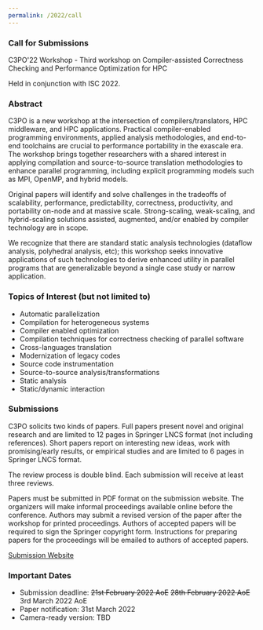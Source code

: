 ```yaml
---
permalink: /2022/call
---
```


### Call for Submissions
C3PO'22 Workshop - Third workshop on Compiler-assisted Correctness Checking and Performance Optimization for HPC

<!-- Virtual event -->

<!-- Friday, July 2nd, 2021 -->  

Held in conjunction with ISC 2022.

### Abstract
C3PO is a new workshop at the intersection of compilers/translators, HPC
middleware, and HPC applications. Practical compiler-enabled programming
environments, applied analysis methodologies, and end-to-end toolchains are
crucial to performance portability in the exascale era. The workshop brings
together researchers with a shared interest in applying compilation and
source-to-source translation methodologies to enhance parallel programming,
including explicit programming models such as MPI, OpenMP, and hybrid models.

Original papers will identify and solve challenges in the tradeoffs of
scalability, performance, predictability, correctness, productivity, and
portability on-node and at massive scale. Strong-scaling, weak-scaling, and
hybrid-scaling solutions assisted, augmented, and/or enabled by compiler
technology are in scope.

We recognize that there are standard static analysis technologies (dataflow
analysis, polyhedral analysis, etc); this workshop seeks innovative
applications of such technologies to derive enhanced utility in parallel
programs that are generalizable beyond a single case study or narrow
application.

### Topics of Interest (but not limited to)
- Automatic parallelization
- Compilation for heterogeneous systems
- Compiler enabled optimization
- Compilation techniques for correctness checking of parallel software
- Cross-languages translation
- Modernization of legacy codes
- Source code instrumentation
- Source-to-source analysis/transformations
- Static analysis
- Static/dynamic interaction
<!-- - Compiler-based tooling for parallel application development -->

### Submissions
C3PO solicits two kinds of papers. Full papers present novel and original
research and are limited to 12 pages in Springer LNCS format (not including references). Short papers
report on interesting new ideas, work with promising/early results, or
empirical studies and are limited to 6 pages in Springer LNCS format.

The review process is double blind. Each submission will receive at least three
reviews.

Papers must be submitted in PDF format on the submission website. The
organizers will make informal proceedings available online before the
conference. Authors may submit a revised version of the paper after the
workshop for printed proceedings. Authors of accepted papers will be required
to sign the Springer copyright form. Instructions for preparing papers for the
proceedings will be emailed to authors of accepted papers.

<!-- [Submission Website](https://easychair.org/conferences/?conf=c3po21) -->
[Submission Website](https://easychair.org/conferences/?conf=c3po22)


### Important Dates
<!-- - Submission deadline: 21st February 2022 AoE -->
<!-- - Submission deadline: ~~21st February 2022 AoE~~ 28th February 2022 AoE -->
- Submission deadline: ~~21st February 2022 AoE~~ ~~28th February 2022 AoE~~ 3rd March 2022 AoE
- Paper notification: 31st March 2022
- Camera-ready version: TBD
